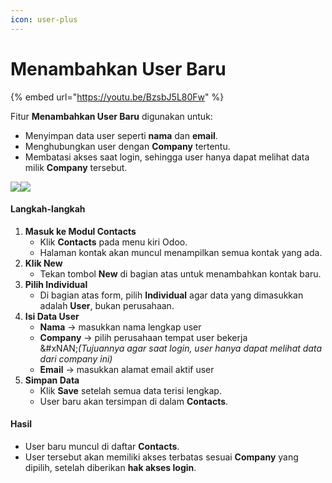 ```yaml
---
icon: user-plus
---
```


# Menambahkan User Baru

{% embed url="https://youtu.be/BzsbJ5L80Fw" %}

Fitur **Menambahkan User Baru** digunakan untuk:

* Menyimpan data user seperti **nama** dan **email**.
* Menghubungkan user dengan **Company** tertentu.
* Membatasi akses saat login, sehingga user hanya dapat melihat data milik **Company** tersebut.

![](https://document-management-system-1.gitbook.io/document-management-system/~gitbook/image?url=https%3A%2F%2F1011768869-files.gitbook.io%2F%7E%2Ffiles%2Fv0%2Fb%2Fgitbook-x-prod.appspot.com%2Fo%2Fspaces%252FLEturytqtHGPsYdglHaB%252Fuploads%252FpYuiq3QkuJ6azaHGrgEB%252Fimage.png%3Falt%3Dmedia%26token%3Dae384fd4-ff6e-4c9c-a985-721159b13971\&width=768\&dpr=4\&quality=100\&sign=5521b8e1\&sv=2)![](https://document-management-system-1.gitbook.io/document-management-system/~gitbook/image?url=https%3A%2F%2F1011768869-files.gitbook.io%2F%7E%2Ffiles%2Fv0%2Fb%2Fgitbook-x-prod.appspot.com%2Fo%2Fspaces%252FLEturytqtHGPsYdglHaB%252Fuploads%252FQlLInHzF79SHnCMx58o5%252FDesain%2520tanpa%2520judul%2520%2831%29.png%3Falt%3Dmedia%26token%3Df63d5544-a84c-4521-b9a8-862bf0e1af95\&width=768\&dpr=4\&quality=100\&sign=7bae673d\&sv=2)

#### **Langkah-langkah**

1. **Masuk ke Modul Contacts**
   * Klik **Contacts** pada menu kiri Odoo.
   * Halaman kontak akan muncul menampilkan semua kontak yang ada.
2. **Klik New**
   * Tekan tombol **New** di bagian atas untuk menambahkan kontak baru.
3. **Pilih Individual**
   * Di bagian atas form, pilih **Individual** agar data yang dimasukkan adalah **User**, bukan perusahaan.
4. **Isi Data User**
   * **Nama** → masukkan nama lengkap user
   * **Company** → pilih perusahaan tempat user bekerja\
     &#xNAN;_(Tujuannya agar saat login, user hanya dapat melihat data dari company ini)_
   * **Email** → masukkan alamat email aktif user
5. **Simpan Data**
   * Klik **Save** setelah semua data terisi lengkap.
   * User baru akan tersimpan di dalam **Contacts**.

#### **Hasil**

* User baru muncul di daftar **Contacts**.
* User tersebut akan memiliki akses terbatas sesuai **Company** yang dipilih, setelah diberikan **hak akses login**.
